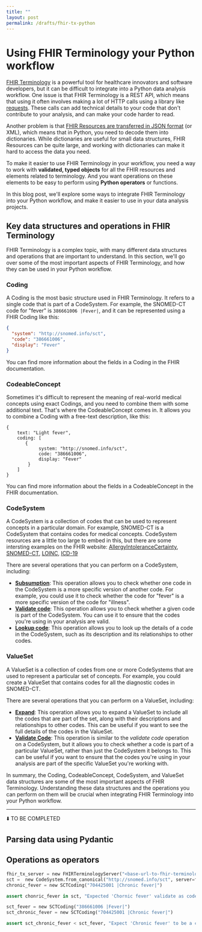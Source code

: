 ```yaml
---
title: ""
layout: post
permalink: /drafts/fhir-tx-python
---
```


# Using FHIR Terminology your Python workflow

[FHIR Terminology](https://hl7.org/fhir/terminology-module.html) is a powerful tool for healthcare innovators and software developers, but it can be difficult to integrate into a Python data analysis workflow. One issue is that FHIR Terminology is a REST API, which means that using it often involves making a lot of HTTP calls using a library like [requests](https://requests.readthedocs.io). These calls can add technical details to your code that don't contribute to your analysis, and can make your code harder to read.

Another problem is that [FHIR Resources are transferred in JSON format](https://hl7.org/fhir/json.html) (or XML), which means that in Python, you need to decode them into dictionaries. While dictionaries are useful for small data structures, FHIR Resources can be quite large, and working with dictionaries can make it hard to access the data you need.

To make it easier to use FHIR Terminology in your workflow, you need a way to work with **validated, typed objects** for all the FHIR resources and elements related to terminology. And you want operations on these elements to be easy to perform using **Python operators** or functions.

In this blog post, we'll explore some ways to integrate FHIR Terminology into your Python workflow, and make it easier to use in your data analysis projects.

## Key data structures and operations in FHIR Terminology

FHIR Terminology is a complex topic, with many different data structures and operations that are important to understand. In this section, we'll go over some of the most important aspects of FHIR Terminology, and how they can be used in your Python workflow.

### Coding

A Coding is the most basic structure used in FHIR Terminology. It refers to a single code that is part of a CodeSystem. For example, the SNOMED-CT code for "fever" is `386661006 |Fever|`, and it can be represented using a FHIR Coding like this:

```json
{
  "system": "http://snomed.info/sct",
  "code": "386661006",
  "display": "Fever"
}
```

You can find more information about the fields in a Coding in the FHIR documentation.

### CodeableConcept

Sometimes it's difficult to represent the meaning of real-world medical concepts using exact Codings, and you need to combine them with some additional text. That's where the CodeableConcept comes in. It allows you to combine a Coding with a free-text description, like this:

```
{
    text: "Light fever",
    coding: [
       {
            system: "http://snomed.info/sct",
            code: "386661006",
            display: "Fever"
        }
    ]
}
```

You can find more information about the fields in a CodeableConcept in the FHIR documentation.

### CodeSystem

A CodeSystem is a collection of codes that can be used to represent concepts in a particular domain. For example, SNOMED-CT is a CodeSystem that contains codes for medical concepts.
CodeSystem resources are a little too large to embed in this, but there are some intersting examples on the FHIR website: [AllergyIntoleranceCertainty](https://terminology.hl7.org/CodeSystem-reaction-event-certainty.json.html), [SNOMED-CT](https://terminology.hl7.org/CodeSystem-v3-snomed-CT.json.html), [LOINC](https://terminology.hl7.org/CodeSystem-v3-loinc.json.html), [ICD-19](https://terminology.hl7.org/CodeSystem-icd10.json.html)

There are several operations that you can perform on a CodeSystem, including:

- [**Subsumption**](http://hl7.org/fhir/codesystem-operation-subsumes.html): This operation allows you to check whether one code in the CodeSystem is a more specific version of another code. For example, you could use it to check whether the code for "fever" is a more specific version of the code for "illness".
- [**Validate code**](http://hl7.org/fhir/codesystem-operation-validate-code.html): This operation allows you to check whether a given code is part of the CodeSystem. You can use it to ensure that the codes you're using in your analysis are valid.
- [**Lookup code**](http://hl7.org/fhir/codesystem-operation-lookup.html): This operation allows you to look up the details of a code in the CodeSystem, such as its description and its relationships to other codes.

### ValueSet

A ValueSet is a collection of codes from one or more CodeSystems that are used to represent a particular set of concepts. For example, you could create a ValueSet that contains codes for all the diagnostic codes in SNOMED-CT.

There are several operations that you can perform on a ValueSet, including:

- [**Expand**](http://hl7.org/fhir/valueset-operation-expand.html): This operation allows you to expand a ValueSet to include all the codes that are part of the set, along with their descriptions and relationships to other codes. This can be useful if you want to see the full details of the codes in the ValueSet.
- [**Validate Code**](http://hl7.org/fhir/valueset-operation-validate-code.html): This operation is similar to the _validate code_ operation on a CodeSystem, but it allows you to check whether a code is part of a particular ValueSet, rather than just the CodeSystem it belongs to. This can be useful if you want to ensure that the codes you're using in your analysis are part of the specific ValueSet you're working with.

In summary, the Coding, CodeableConcept, CodeSystem, and ValueSet data structures are some of the most important aspects of FHIR Terminology. Understanding these data structures and the operations you can perform on them will be crucial when integrating FHIR Terminology into your Python workflow.

---

⬇️ TO BE COMPLETED

## Parsing data using Pydantic

## Operations as operators

```python
fhir_tx_server = new FHIRTerminologyServer("<base-url-to-fhir-terminology>")
sct =  new CodeSystem.from_canonical("http://snomed.info/sct", server=fhir_tx_server)
chronic_fever = new SCTCoding("704425001 |Chronic fever|")

assert chonric_fever in sct, "Expected 'Chornic fever' validate as code part of SNOMED-CT"
```

```python
sct_fever = new SCTCoding("386661006 |Fever|")
sct_chronic_fever = new SCTCoding("704425001 |Chronic fever|")

assert sct_chronic_fever < sct_fever, "Expect 'Chronic fever' to be a child of 'Fever'"
```
